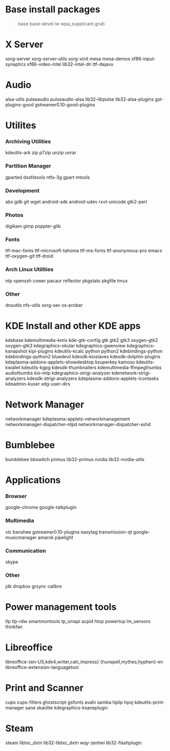 # Base install packages
> base base-devel iw wpa_supplicant grub

# X Server
xorg-server xorg-server-utils xorg-xinit mesa mesa-demos xf86-input-synaptics xf86-video-intel lib32-intel-dri ttf-dejavu

# Audio
alsa-utils pulseaudio pulseaudio-alsa lib32-libpulse lib32-alsa-plugins gst-plugins-good gstreamer0.10-good-plugins
# Utilites
### Archiving Utilities
kdeutils-ark zip p7zip unzip unrar
### Partition Manager
gparted dosfstools ntfs-3g gpart mtools
### Development
abs gdb git wget android-sdk android-udev rxvt-unicode gtk2-perl
### Photos
digikam gimp poppler-glib
### Fonts
ttf-mac-fonts ttf-microsoft-tahoma ttf-ms-fonts ttf-anonymous-pro emacs ttf-oxygen-git ttf-droid
### Arch Linux Utilities
ntp openssh cower pacaur reflector pkgstats pkgfile tmux 
### Other
dnsutils nfs-utils xorg-xev os-prober  

# KDE Install and other KDE apps
kdebase kdemultimedia-kmix kde-gtk-config gtk gtk2 gtk3 oxygen-gtk2 oxygen-gtk3 kdegraphics-okular kdegraphics-gwenview kdegraphics-ksnapshot kipi-plugins kdeutils-kcalc python python2 kdebindings-python kdebindings-python2 bluedevil kdesdk-kioslaves kdesdk-dolphin-plugins kdeplasma-addons-applets-showdesktop ksuperkey kamoso kdeutils-kwallet kdeutils-kgpg kdesdk-thumbnailers kdemultimedia-ffmpegthumbs audiothumbs kio-mtp kdegraphics-strigi-analyzer kdenetwork-strigi-analyzers kdesdk-strigi-analyzers kdeplasma-addons-applets-icontasks kdeadmin-kuser xdg-user-dirs

# Network Manager
networkmanager kdeplasma-applets-networkmanagement networkmanager-dispatcher-ntpd networkmanager-dispatcher-sshd

# Bumblebee
bumblebee bbswitch primus lib32-primus nvidia lib32-nvidia-utils 

# Applications
### Browser
google-chrome google-talkplugin
### Multimedia
vlc banshee gstreamer0.10-plugins easytag transmission-qt google-musicmanager amarok pipelight
### Communication
skype
### Other
jdk dropbox grsync calibre

# Power management tools
tlp tlp-rdw smartmontools tp_smapi acpid htop powertop lm_sensors thinkfan

# Libreoffice
libreoffice-{en-US,kde4,writer,calc,impress} {hunspell,mythes,hyphen}-en libreoffice-extension-languagetool

# Print and Scanner
cups cups-filters ghostscript gsfonts avahi samba hplip hpoj kdeutils-print-manager sane skanlite kdegraphics-ksaneplugin

# Steam
steam libtxc_dxtn lib32-libtxc_dxtn wqy-zenhei lib32-flashplugin
